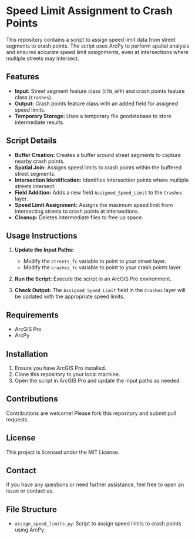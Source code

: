 # Speed Limit Assignment to Crash Points

This repository contains a script to assign speed limit data from street segments to crash points. The script uses ArcPy to perform spatial analysis and ensures accurate speed limit assignments, even at intersections where multiple streets may intersect.

## Features

- **Input:** Street segment feature class (`CTN_AFP`) and crash points feature class (`Crashes`).
- **Output:** Crash points feature class with an added field for assigned speed limits.
- **Temporary Storage:** Uses a temporary file geodatabase to store intermediate results.

## Script Details

- **Buffer Creation:** Creates a buffer around street segments to capture nearby crash points.
- **Spatial Join:** Assigns speed limits to crash points within the buffered street segments.
- **Intersection Identification:** Identifies intersection points where multiple streets intersect.
- **Field Addition:** Adds a new field `Assigned_Speed_Limit` to the `Crashes` layer.
- **Speed Limit Assignment:** Assigns the maximum speed limit from intersecting streets to crash points at intersections.
- **Cleanup:** Deletes intermediate files to free up space.

## Usage Instructions

1. **Update the Input Paths:**
   - Modify the `streets_fc` variable to point to your street layer.
   - Modify the `crashes_fc` variable to point to your crash points layer.

2. **Run the Script:** Execute the script in an ArcGIS Pro environment.

3. **Check Output:** The `Assigned_Speed_Limit` field in the `Crashes` layer will be updated with the appropriate speed limits.

## Requirements

- ArcGIS Pro
- ArcPy

## Installation

1. Ensure you have ArcGIS Pro installed.
2. Clone this repository to your local machine.
3. Open the script in ArcGIS Pro and update the input paths as needed.

## Contributions

Contributions are welcome! Please fork this repository and submit pull requests.

## License

This project is licensed under the MIT License.

## Contact

If you have any questions or need further assistance, feel free to open an issue or contact us.

## File Structure

- `assign_speed_limits.py`: Script to assign speed limits to crash points using ArcPy.
